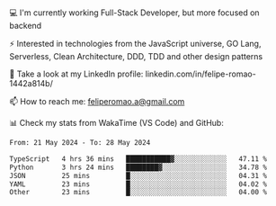 💻 I'm currently working Full-Stack Developer, but more focused on backend

⚡ Interested in technologies from the JavaScript universe, GO Lang, Serverless, Clean Architecture, DDD, TDD and other design patterns

👥 Take a look at my LinkedIn profile: linkedin.com/in/felipe-romao-1442a814b/

📫 How to reach me: feliperomao.a@gmail.com

📊 Check my stats from WakaTime (VS Code) and GitHub:

<!--START_SECTION:waka-->

```txt
From: 21 May 2024 - To: 28 May 2024

TypeScript   4 hrs 36 mins   ███████████▓░░░░░░░░░░░░░   47.11 %
Python       3 hrs 24 mins   ████████▓░░░░░░░░░░░░░░░░   34.78 %
JSON         25 mins         █░░░░░░░░░░░░░░░░░░░░░░░░   04.31 %
YAML         23 mins         █░░░░░░░░░░░░░░░░░░░░░░░░   04.02 %
Other        23 mins         █░░░░░░░░░░░░░░░░░░░░░░░░   04.00 %
```

<!--END_SECTION:waka-->
